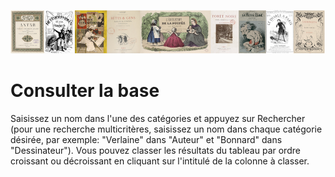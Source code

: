 
![Image](./asset/frise_luce.png)


# Consulter la base

Saisissez un nom dans l'une des catégories et appuyez sur Rechercher (pour une recherche multicritères, saisissez un nom dans chaque catégorie désirée, par exemple: "Verlaine" dans "Auteur" et "Bonnard" dans "Dessinateur"). Vous pouvez classer les résultats du tableau par ordre croissant ou décroissant en cliquant sur l'intitulé de la colonne à classer.
